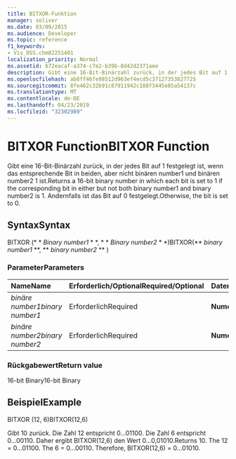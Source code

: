 ```yaml
---
title: BITXOR-Funktion
manager: soliver
ms.date: 03/09/2015
ms.audience: Developer
ms.topic: reference
f1_keywords:
- Vis_DSS.chm82251401
localization_priority: Normal
ms.assetid: 672eacaf-a374-c7e2-b39b-8d42d2371aee
description: Gibt eine 16-Bit-Binärzahl zurück, in der jedes Bit auf 1 festgelegt ist, wenn das entsprechende Bit in beiden, aber nicht binären number1 und binären number2 1 ist. Andernfalls ist das Bit auf 0 festgelegt.
ms.openlocfilehash: ab8ff46fe98512d963ef4ecd5c37127353827725
ms.sourcegitcommit: 8fe462c32b91c87911942c188f3445e85a54137c
ms.translationtype: MT
ms.contentlocale: de-DE
ms.lasthandoff: 04/23/2019
ms.locfileid: "32302989"
---
```

# <a name="bitxor-function"></a><span data-ttu-id="a66a0-104">BITXOR Function</span><span class="sxs-lookup"><span data-stu-id="a66a0-104">BITXOR Function</span></span>

<span data-ttu-id="a66a0-105">Gibt eine 16-Bit-Binärzahl zurück, in der jedes Bit auf 1 festgelegt ist, wenn das entsprechende Bit in beiden, aber nicht binären number1 und binären number2 1 ist.</span><span class="sxs-lookup"><span data-stu-id="a66a0-105">Returns a 16-bit binary number in which each bit is set to 1 if the corresponding bit in either but not both binary number1 and binary number2 is 1.</span></span> <span data-ttu-id="a66a0-106">Andernfalls ist das Bit auf 0 festgelegt.</span><span class="sxs-lookup"><span data-stu-id="a66a0-106">Otherwise, the bit is set to 0.</span></span>
  
## <a name="syntax"></a><span data-ttu-id="a66a0-107">Syntax</span><span class="sxs-lookup"><span data-stu-id="a66a0-107">Syntax</span></span>

<span data-ttu-id="a66a0-108">BITXOR (\* \* *Binary number1* \* \*, \* \* *Binary number2* \* \*)</span><span class="sxs-lookup"><span data-stu-id="a66a0-108">BITXOR(\*\* *binary number1* \*\*, \*\* *binary number2* \*\* )</span></span> 
  
### <a name="parameters"></a><span data-ttu-id="a66a0-109">Parameter</span><span class="sxs-lookup"><span data-stu-id="a66a0-109">Parameters</span></span>

|<span data-ttu-id="a66a0-110">**Name**</span><span class="sxs-lookup"><span data-stu-id="a66a0-110">**Name**</span></span>|<span data-ttu-id="a66a0-111">**Erforderlich/Optional**</span><span class="sxs-lookup"><span data-stu-id="a66a0-111">**Required/Optional**</span></span>|<span data-ttu-id="a66a0-112">**Datentyp**</span><span class="sxs-lookup"><span data-stu-id="a66a0-112">**Data Type**</span></span>|<span data-ttu-id="a66a0-113">**Beschreibung**</span><span class="sxs-lookup"><span data-stu-id="a66a0-113">**Description**</span></span>|
|:-----|:-----|:-----|:-----|
| <span data-ttu-id="a66a0-114">_binäre number1_</span><span class="sxs-lookup"><span data-stu-id="a66a0-114">_binary number1_</span></span> <br/> |<span data-ttu-id="a66a0-115">Erforderlich</span><span class="sxs-lookup"><span data-stu-id="a66a0-115">Required</span></span>  <br/> |<span data-ttu-id="a66a0-116">**Numerisch**</span><span class="sxs-lookup"><span data-stu-id="a66a0-116">**Numeric**</span></span> <br/> |<span data-ttu-id="a66a0-117">Die erste 16-Bit-Binärzahl.</span><span class="sxs-lookup"><span data-stu-id="a66a0-117">The first 16-bit binary number.</span></span>  <br/> |
| <span data-ttu-id="a66a0-118">_binäre number2_</span><span class="sxs-lookup"><span data-stu-id="a66a0-118">_binary number2_</span></span> <br/> |<span data-ttu-id="a66a0-119">Erforderlich</span><span class="sxs-lookup"><span data-stu-id="a66a0-119">Required</span></span>  <br/> |<span data-ttu-id="a66a0-120">**Numerisch**</span><span class="sxs-lookup"><span data-stu-id="a66a0-120">**Numeric**</span></span> <br/> |<span data-ttu-id="a66a0-121">Die zweite 16-Bit-Binärzahl.</span><span class="sxs-lookup"><span data-stu-id="a66a0-121">The second 16-bit binary number.</span></span>  <br/> |
   
### <a name="return-value"></a><span data-ttu-id="a66a0-122">Rückgabewert</span><span class="sxs-lookup"><span data-stu-id="a66a0-122">Return value</span></span>

<span data-ttu-id="a66a0-123">16-bit Binary</span><span class="sxs-lookup"><span data-stu-id="a66a0-123">16-bit Binary</span></span>
  
## <a name="example"></a><span data-ttu-id="a66a0-124">Beispiel</span><span class="sxs-lookup"><span data-stu-id="a66a0-124">Example</span></span>

<span data-ttu-id="a66a0-125">BITXOR (12, 6)</span><span class="sxs-lookup"><span data-stu-id="a66a0-125">BITXOR(12,6)</span></span>
  
<span data-ttu-id="a66a0-p103">Gibt 10 zurück. Die Zahl 12 entspricht 0...01100. Die Zahl 6 entspricht 0...00110. Daher ergibt BITXOR(12,6) den Wert 0...0,01010.</span><span class="sxs-lookup"><span data-stu-id="a66a0-p103">Returns 10. The 12 = 0...01100. The 6 = 0...00110. Therefore, BITXOR(12,6) = 0...01010.</span></span>
  


